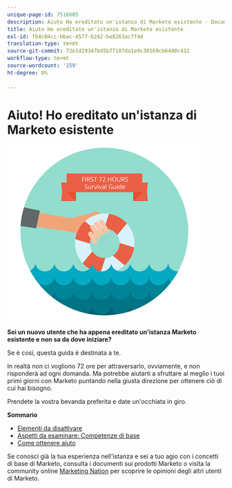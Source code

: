 ```yaml
---
unique-page-id: 7516605
description: Aiuto Ho ereditato un'istanza di Marketo esistente - Documenti Marketo - Documentazione del prodotto
title: Aiuto Ho ereditato un'istanza di Marketo esistente
exl-id: f64c04cc-bbac-4577-b242-be8263acff4d
translation-type: tm+mt
source-git-commit: 72e1d29347bd5b77107da1e9c30169cb6490c432
workflow-type: tm+mt
source-wordcount: '159'
ht-degree: 0%

---
```


# Aiuto! Ho ereditato un&#39;istanza di Marketo esistente

![](assets/help-ive-inherited-an-existing-marketo-instance.png)

**Sei un nuovo utente che ha appena ereditato un&#39;istanza Marketo esistente e non sa da dove iniziare?**

Se è così, questa guida è destinata a te.

In realtà non ci vogliono 72 ore per attraversarlo, ovviamente, e non risponderà ad ogni domanda. Ma potrebbe aiutarti a sfruttare al meglio i tuoi primi giorni con Marketo puntando nella giusta direzione per ottenere ciò di cui hai bisogno.

Prendete la vostra bevanda preferita e date un&#39;occhiata in giro.

**Sommario**

* [Elementi da disattivare](/help/marketo/getting-started/inheriting-a-marketo-instance/items-to-check-off.md)
* [Aspetti da esaminare: Competenze di base](/help/marketo/getting-started/inheriting-a-marketo-instance/things-to-review-core-skills.md)
* [Come ottenere aiuto](/help/marketo/getting-started/inheriting-a-marketo-instance/ways-to-get-help.md)

Se conosci già la tua esperienza nell’istanza e sei a tuo agio con i concetti di base di Marketo, consulta i documenti sui prodotti Marketo o visita la community online [Marketing Nation](https://nation.marketo.com/) per scoprire le opinioni degli altri utenti di Marketo.
